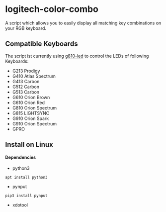 # logitech-color-combo
A script which allows you to easily display all matching key combinations on your RGB keyboard.

## Compatible Keyboards
The script ist currently using [g810-led](https://github.com/MatMoul/g810-led) to control the LEDs of following Keyboards:
- G213 Prodigy
- G410 Atlas Spectrum
- G413 Carbon
- G512 Carbon
- G513 Carbon
- G610 Orion Brown
- G610 Orion Red
- G810 Orion Spectrum
- G815 LIGHTSYNC
- G910 Orion Spark
- G910 Orion Spectrum
- GPRO

## Install on Linux
#### Dependencies

- python3

`apt install python3`

- pynput

`pip3 install pynput`

- xdotool

